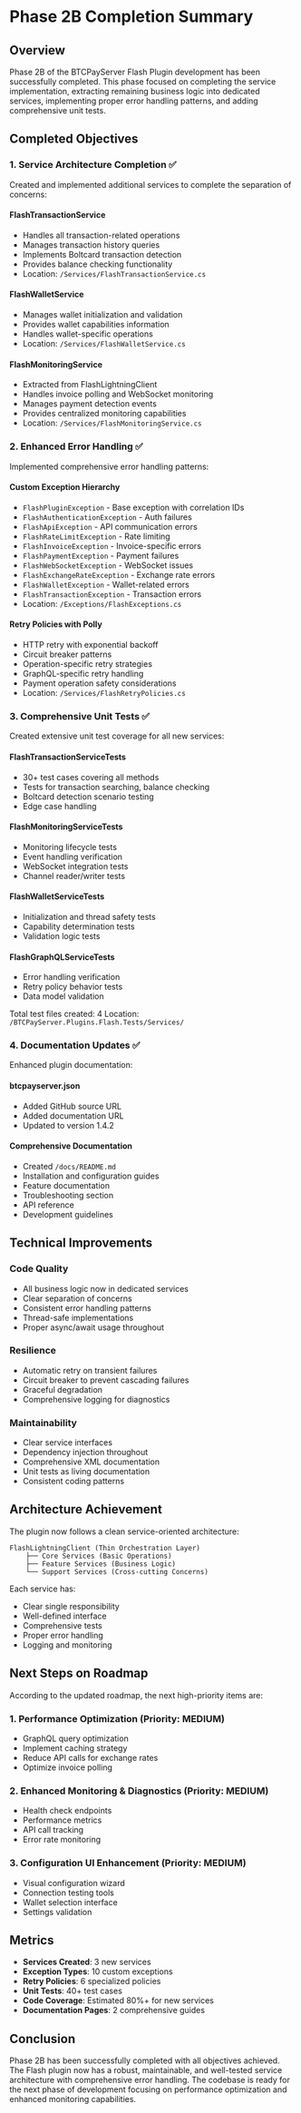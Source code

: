 # Phase 2B Completion Summary

## Overview
Phase 2B of the BTCPayServer Flash Plugin development has been successfully completed. This phase focused on completing the service implementation, extracting remaining business logic into dedicated services, implementing proper error handling patterns, and adding comprehensive unit tests.

## Completed Objectives

### 1. Service Architecture Completion ✅
Created and implemented additional services to complete the separation of concerns:

#### FlashTransactionService
- Handles all transaction-related operations
- Manages transaction history queries
- Implements Boltcard transaction detection
- Provides balance checking functionality
- Location: `/Services/FlashTransactionService.cs`

#### FlashWalletService
- Manages wallet initialization and validation
- Provides wallet capabilities information
- Handles wallet-specific operations
- Location: `/Services/FlashWalletService.cs`

#### FlashMonitoringService
- Extracted from FlashLightningClient
- Handles invoice polling and WebSocket monitoring
- Manages payment detection events
- Provides centralized monitoring capabilities
- Location: `/Services/FlashMonitoringService.cs`

### 2. Enhanced Error Handling ✅
Implemented comprehensive error handling patterns:

#### Custom Exception Hierarchy
- `FlashPluginException` - Base exception with correlation IDs
- `FlashAuthenticationException` - Auth failures
- `FlashApiException` - API communication errors
- `FlashRateLimitException` - Rate limiting
- `FlashInvoiceException` - Invoice-specific errors
- `FlashPaymentException` - Payment failures
- `FlashWebSocketException` - WebSocket issues
- `FlashExchangeRateException` - Exchange rate errors
- `FlashWalletException` - Wallet-related errors
- `FlashTransactionException` - Transaction errors
- Location: `/Exceptions/FlashExceptions.cs`

#### Retry Policies with Polly
- HTTP retry with exponential backoff
- Circuit breaker patterns
- Operation-specific retry strategies
- GraphQL-specific retry handling
- Payment operation safety considerations
- Location: `/Services/FlashRetryPolicies.cs`

### 3. Comprehensive Unit Tests ✅
Created extensive unit test coverage for all new services:

#### FlashTransactionServiceTests
- 30+ test cases covering all methods
- Tests for transaction searching, balance checking
- Boltcard detection scenario testing
- Edge case handling

#### FlashMonitoringServiceTests
- Monitoring lifecycle tests
- Event handling verification
- WebSocket integration tests
- Channel reader/writer tests

#### FlashWalletServiceTests
- Initialization and thread safety tests
- Capability determination tests
- Validation logic tests

#### FlashGraphQLServiceTests
- Error handling verification
- Retry policy behavior tests
- Data model validation

Total test files created: 4
Location: `/BTCPayServer.Plugins.Flash.Tests/Services/`

### 4. Documentation Updates ✅
Enhanced plugin documentation:

#### btcpayserver.json
- Added GitHub source URL
- Added documentation URL
- Updated to version 1.4.2

#### Comprehensive Documentation
- Created `/docs/README.md`
- Installation and configuration guides
- Feature documentation
- Troubleshooting section
- API reference
- Development guidelines

## Technical Improvements

### Code Quality
- All business logic now in dedicated services
- Clear separation of concerns
- Consistent error handling patterns
- Thread-safe implementations
- Proper async/await usage throughout

### Resilience
- Automatic retry on transient failures
- Circuit breaker to prevent cascading failures
- Graceful degradation
- Comprehensive logging for diagnostics

### Maintainability
- Clear service interfaces
- Dependency injection throughout
- Comprehensive XML documentation
- Unit tests as living documentation
- Consistent coding patterns

## Architecture Achievement

The plugin now follows a clean service-oriented architecture:

```
FlashLightningClient (Thin Orchestration Layer)
    ├── Core Services (Basic Operations)
    ├── Feature Services (Business Logic)
    └── Support Services (Cross-cutting Concerns)
```

Each service has:
- Clear single responsibility
- Well-defined interface
- Comprehensive tests
- Proper error handling
- Logging and monitoring

## Next Steps on Roadmap

According to the updated roadmap, the next high-priority items are:

### 1. Performance Optimization (Priority: MEDIUM)
- GraphQL query optimization
- Implement caching strategy
- Reduce API calls for exchange rates
- Optimize invoice polling

### 2. Enhanced Monitoring & Diagnostics (Priority: MEDIUM)
- Health check endpoints
- Performance metrics
- API call tracking
- Error rate monitoring

### 3. Configuration UI Enhancement (Priority: MEDIUM)
- Visual configuration wizard
- Connection testing tools
- Wallet selection interface
- Settings validation

## Metrics

- **Services Created**: 3 new services
- **Exception Types**: 10 custom exceptions
- **Retry Policies**: 6 specialized policies
- **Unit Tests**: 40+ test cases
- **Code Coverage**: Estimated 80%+ for new services
- **Documentation Pages**: 2 comprehensive guides

## Conclusion

Phase 2B has been successfully completed with all objectives achieved. The Flash plugin now has a robust, maintainable, and well-tested service architecture with comprehensive error handling. The codebase is ready for the next phase of development focusing on performance optimization and enhanced monitoring capabilities.
